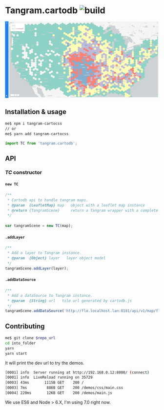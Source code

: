 # Tangram.cartodb ![build](https://travis-ci.org/CartoDB/tangram-carto.svg?branch=api-def-carto)

![Uniform style](/demos/images/embed.png)

## Installation & usage

```bash
me$ npm i tangram-cartocss
// or
me$ yarn add tangram-cartocss
```

```javascript
import TC from 'tangram.cartodb';
```
## API

### *TC* constructor

#### `new TC`

```javascript
/**
 * Cartodb api to handle tangram maps.
 * @param  {LeafletMap} map   object with a leaflet map instance
 * @return {TangramScene}     return a Tangram wrapper with a complete api for cartodb.js
 */

var tangramScene = new TC(map);

```

#### `.addLayer`

```javascript
/**
 * Add a layer to Tangram instance.
 * @param  {Object} layer   layer object model
 */
tangramScene.addLayer(layer);
```

#### `.addDataSource`

```javascript
/**
 * Add a dataSource to Tangram instance.
 * @param  {String} url   tile url generated by cartodb.js
 */
tangramScene.addDataSource('http://flo.localhost.lan:8181/api/v1/map/flo@4d30aeba@77e23386655d49f11e3cc4e729105014:1478776666976/{sourceLayers}/{z}/{x}/{y}.png');
```

## Contributing

```sh
me$ git clone $repo_url
cd into_folder
yarn
yarn start
```

It will print the dev url to try the demos.

```sh
[0001] info  Server running at http://192.168.0.12:8000/ (connect)
[0001] info  LiveReload running on 35729
[0003] 43ms       1115B GET    200 /
[0003] 7ms         886B GET    200 /demos/css/main.css
[0004] 220ms       12KB GET    200 /demos/main.js
```

We use ES6 and Node > 6.X, I'm using 7.0 right now.
